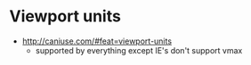 # Viewport units

* http://caniuse.com/#feat=viewport-units
    * supported by everything except IE's don't support vmax
